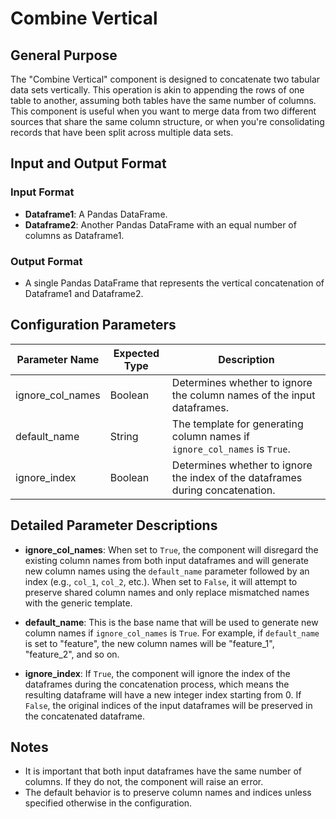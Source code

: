 # Combine Vertical

## General Purpose

The "Combine Vertical" component is designed to concatenate two tabular data sets vertically. This operation is akin to appending the rows of one table to another, assuming both tables have the same number of columns. This component is useful when you want to merge data from two different sources that share the same column structure, or when you're consolidating records that have been split across multiple data sets.

## Input and Output Format

### Input Format
- **Dataframe1**: A Pandas DataFrame.
- **Dataframe2**: Another Pandas DataFrame with an equal number of columns as Dataframe1.

### Output Format
- A single Pandas DataFrame that represents the vertical concatenation of Dataframe1 and Dataframe2.

## Configuration Parameters

| Parameter Name     | Expected Type | Description                                                                 |
|--------------------|---------------|-----------------------------------------------------------------------------|
| ignore_col_names   | Boolean       | Determines whether to ignore the column names of the input dataframes.      |
| default_name       | String        | The template for generating column names if `ignore_col_names` is `True`.   |
| ignore_index       | Boolean       | Determines whether to ignore the index of the dataframes during concatenation. |

## Detailed Parameter Descriptions

- **ignore_col_names**: When set to `True`, the component will disregard the existing column names from both input dataframes and will generate new column names using the `default_name` parameter followed by an index (e.g., `col_1`, `col_2`, etc.). When set to `False`, it will attempt to preserve shared column names and only replace mismatched names with the generic template.

- **default_name**: This is the base name that will be used to generate new column names if `ignore_col_names` is `True`. For example, if `default_name` is set to "feature", the new column names will be "feature_1", "feature_2", and so on.

- **ignore_index**: If `True`, the component will ignore the index of the dataframes during the concatenation process, which means the resulting dataframe will have a new integer index starting from 0. If `False`, the original indices of the input dataframes will be preserved in the concatenated dataframe.

## Notes

- It is important that both input dataframes have the same number of columns. If they do not, the component will raise an error.
- The default behavior is to preserve column names and indices unless specified otherwise in the configuration.